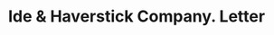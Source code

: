 ---
doi: 10.7916/D8X368M3
date_other: '1880'
date_other_textual: 1880-1889
form: correspondence
genre:
- Letters (correspondence)
name:
- Ide & Haverstick Company
object_in_context_url: https://biggert.cul.columbia.edu/items/view/ave_biggert_01412
subject_hierarchical_geographic:
- Philadelphia, Pennsylvania, United States
subject_name:
- Ide & Haverstick Company
title: Ide & Haverstick Company. Letter
sort_title: Ide & Haverstick Company. Letter
call_number: ave_biggert_01412
coordinates:
- 40.00944444444445,-75.13333333333334
pid: ave_biggert_01412
identifiers: ave_biggert_01412
thumbnail: https://derivativo-2.library.columbia.edu/iiif/2/ldpd:344677/full/!256,256/0/native.jpg
permalink: /biggert/ave_biggert_01412/
layout: iiif-image-page
---